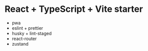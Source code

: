# React + TypeScript + Vite starter

- pwa
- eslint + prettier
- husky + lint-staged
- react-router
- zustand